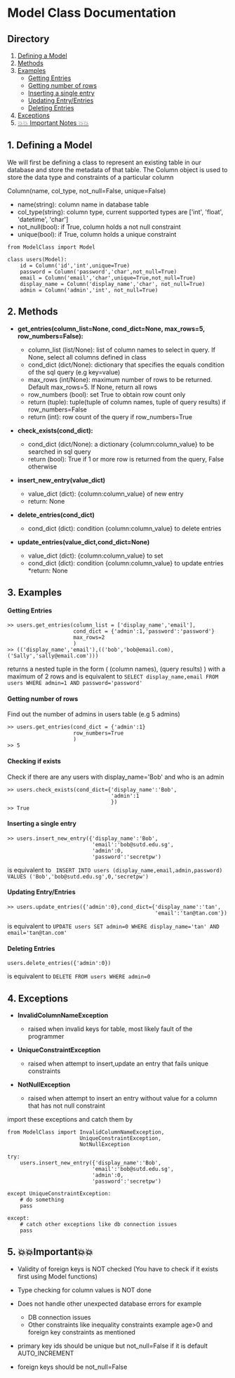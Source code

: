 # Model Class Documentation
## Directory

1. [Defining a Model](#1-defining-a-model)
2. [Methods](#2-methods)
3. [Examples](#3-examples)
    - [Getting Entries](#getting-entries)
    - [Getting number of rows](#getting-number-of-rows)
    - [Inserting a single entry](#inserting-a-single-entry)
    - [Updating Entry/Entries](#updating-entryentries)
    - [Deleting Entries](#deleting-entries)
4. [Exceptions](#4-exceptions)
5. [ :collision::collision: Important Notes :collision::collision: ](#important)

## 1. Defining a Model
We will first be defining a class to represent an existing table in our database and store the metadata of that table.
The Column object is used to store the data type and constraints of a particular column

Column(name, col_type, not_null=False, unique=False)
- name(string): column name in database table
- col_type(string): column type, current supported types are ['int', 'float', 'datetime', 'char']
- not_null(bool): if True, column holds a not null constraint
- unique(bool): if True, column holds a unique constraint

```
from ModelClass import Model

class users(Model):
    id = Column('id','int',unique=True)
    password = Column('password','char',not_null=True)
    email = Column('email','char',unique=True,not_null=True)
    display_name = Column('display_name','char', not_null=True)
    admin = Column('admin','int', not_null=True)
```

## 2. Methods
* **get_entries(column_list=None, cond_dict=None, max_rows=5, row_numbers=False):**
    * column_list (list/None): list of column names to select in query. If None, select all columns defined in class
    * cond_dict (dict/None): dictionary that specifies the equals condition of the sql query (e.g key=value)
    * max_rows (int/None): maximum number of rows to be returned. Default max_rows=5. If None, return all rows
    * row_numbers (bool): set True to obtain row count only
    * return (tuple): tuple(tuple of column names, tuple of query results) if row_numbers=False
    * return (int): row count of the query if row_numbers=True

* **check_exists(cond_dict):**
    * cond_dict (dict/None): a dictionary {column:column_value} to be searched in sql query
    * return (bool): True if 1 or more row is returned from the query, False otherwise

* **insert_new_entry(value_dict)**
    * value_dict (dict): {column:column_value} of new entry
    * return: None

* **delete_entries(cond_dict)**
    * cond_dict (dict): condition {column:column_value} to delete entries

* **update_entries(value_dict,cond_dict=None)**
    * value_dict (dict): {column:column_value} to set
    * cond_dict (dict): condition {column:column_value} to update entries
    *return: None

## 3. Examples
#### Getting Entries

```
>> users.get_entries(column_list = ['display_name','email'],
                     cond_dict = {'admin':1,'password':'password'}
                     max_rows=2
                     )
>> (('display_name','email'),(('bob','bob@email.com),('Sally','sally@email.com')))

```
returns a nested tuple in the form ( (column names), (query results) ) with a maximum of 2 rows
and is equivalent to
```SELECT display_name,email FROM users WHERE admin=1 AND password='password'```

#### Getting number of rows
Find out the number of admins in users table (e.g 5 admins)

```
>> users.get_entries(cond_dict = {'admin':1}
                     row_numbers=True
                     )
>> 5
```

#### Checking if exists
Check if there are any users with display_name='Bob' and who is an admin
```
>> users.check_exists(cond_dict={'display_name':'Bob',
                                 'admin':1
                                 })
>> True
```

#### Inserting a single entry
```
>> users.insert_new_entry({'display_name':'Bob',
                           'email':'bob@sutd.edu.sg',
                           'admin':0,
                           'password':'secretpw')
```
is equivalent to
``` INSERT INTO users (display_name,email,admin,password) VALUES ('Bob','bob@sutd.edu.sg',0,'secretpw')```

#### Updating Entry/Entries
```
>> users.update_entries({'admin':0},cond_dict={'display_name':'tan',
                                               'email':'tan@tan.com'})
```
is equivalent to
```UPDATE users SET admin=0 WHERE display_name='tan' AND email='tan@tan.com'```

#### Deleting Entries
```
users.delete_entries({'admin':0})
```
is equivalent to
```DELETE FROM users WHERE admin=0```

## 4. Exceptions
- **InvalidColumnNameException**
    - raised when invalid keys for table, most likely fault of the programmer

- **UniqueConstraintException**
    - raised when attempt to insert,update an entry that fails unique constraints

- **NotNullException**
    - raised when attempt to insert an entry without value for a column that has not null constraint

import these exceptions and catch them by
```
from ModelClass import InvalidColumnNameException,
                       UniqueConstraintException,
                       NotNullException

try:
    users.insert_new_entry({'display_name':'Bob',
                           'email':'bob@sutd.edu.sg',
                           'admin':0,
                           'password':'secretpw')

except UniqueConstraintException:
    # do something
    pass

except:
    # catch other exceptions like db connection issues
    pass
```


## <a name="important"></a>5. :collision::collision:Important:collision::collision:

- Validity of foreign keys is NOT checked
    (You have to check if it exists first using Model functions)
- Type checking for column values is NOT done
- Does not handle other unexpected database errors for example
    - DB connection issues
    - Other constraints like inequality constraints example age>0
        and foreign key constraints as mentioned

- primary key ids should be unique but not_null=False if it is default AUTO_INCREMENT
- foreign keys should be not_null=False

